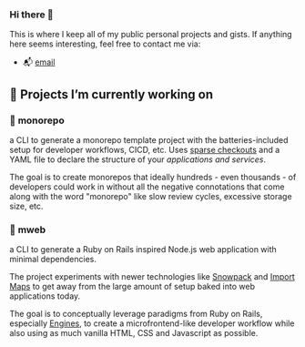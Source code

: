 ### Hi there 👋
This is where I keep all of my public personal projects and gists. If anything here seems interesting, feel free to contact me via:

- 📬 [email](mailto:georgefogle@hey.com)

## 🧰 Projects I’m currently working on

### 🔋 **monorepo** 
a CLI to generate a monorepo template project with the batteries-included setup for developer workflows, CICD, etc. Uses [sparse checkouts](https://github.blog/2020-01-17-bring-your-monorepo-down-to-size-with-sparse-checkout/) and a YAML file to declare the structure of your *applications and services*. 

The goal is to create monorepos that ideally hundreds - even thousands - of developers could work in without all the negative connotations that come along with the word "monorepo" like slow review cycles, excessive storage size, etc.

### 🔋 **mweb** 
a CLI to generate a Ruby on Rails inspired Node.js web application with minimal dependencies.

The project experiments with newer technologies like [Snowpack](https://www.snowpack.dev/) and [Import Maps](https://github.com/WICG/import-maps) to get away from the large amount of setup baked into web applications today.

The goal is to conceptually leverage paradigms from Ruby on Rails, especially [Engines](https://guides.rubyonrails.org/engines.html), to create a microfrontend-like developer workflow while also using as much vanilla HTML, CSS and Javascript as possible.

<!--
**gfogle/gfogle** is a ✨ _special_ ✨ repository because its `README.md` (this file) appears on your GitHub profile.

Here are some ideas to get you started:

- 🔭 I’m currently working on ...
- 🌱 I’m currently learning ...
- 👯 I’m looking to collaborate on ...
- 🤔 I’m looking for help with ...
- 💬 Ask me about ...
- 📫 How to reach me: ...
- 😄 Pronouns: ...
- ⚡ Fun fact: ...
-->
